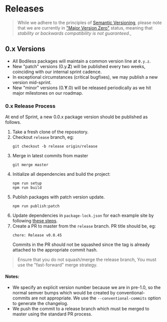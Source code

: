 # Releases

> While we adhere to the principles of
[Semantic Versioning](https://semver.org/), please note that we are currently in
["Major Version Zero"](https://semver.org/#spec-item-4) status, meaning that
*stability or backwards compatibility is not guaranteed.*,

## 0.x Versions

- All Bodiless packages will maintain a common version line at `0.y.z`.
- New "patch" versions (0.y.**Z**) will be published every two weeks, coinciding
  with our internal sprint cadence.
- In exceptional circumstances (critical bugfixes), we may publish a new version
  mid-sprint.
- New "minor" versions (0.**Y**.0) will be released periodically as we hit major
  milestones on our roadmap.

### 0.x Release Process

At end of Sprint, a new 0.0.x package version should be published as follows.

1. Take a fresh clone of the reposotory.
1. Checkout ```release``` branch, eg:
   ```
   git checkout -b release origin/release
   ```
1. Merge in latest commits from master
   ```
   git merge master
   ```
1. Initialize all dependencies and build the project:
   ```
   npm run setup
   npm run build
   ```
1. Publish packages with patch version update.
   ```
   npm run publish:patch
   ```
1. Update dependencies in `package-lock.json` for each example site by following [these steps](../Release/UpdatePackages?id=updating-example-sites39-package-lockjson).
1. Create a PR to master from the ```release``` branch.  PR title should be, eg:
   ```
   chore: Release v0.0.45
   ```
    Commits in the PR should not be squashed since the tag is already attached to the appropriate commit hash.

> Ensure that you do not squash/merge the release branch, You must use the
   "fast-forward" merge strategy.

#### Notes:
- We specify an explicit version number because we are in pre-1.0, so the
  normal semver bumps which would be created by conventional-commits are not
  appropriate. We use the `--conventional-commits` option to generate the
  changelog.
- We push the commit to a release branch which must be merged to master using
  the standard PR process.
